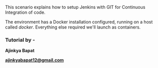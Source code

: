 This scenario explains how to setup Jenkins with GIT for Continuous Integration of code.

The environment has a Docker installation configured, running on a host called _docker_. Everything else required we'll launch as containers.

### Tutorial by -
**Ajinkya Bapat**

**ajinkyabapat12@gmail.com**
